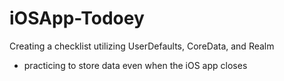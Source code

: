# iOSApp-Todoey
Creating a checklist utilizing UserDefaults, CoreData, and Realm
- practicing to store data even when the iOS app closes
